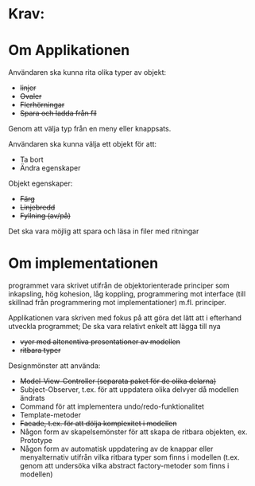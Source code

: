 # Krav:

# Om Applikationen

Användaren ska kunna rita olika typer av objekt:
* ~~linjer~~
* ~~Ovaler~~
* ~~Flerhörningar~~
* ~~Spara och ladda från fil~~

Genom att välja typ från en meny eller knappsats.

Användaren ska kunna välja ett objekt för att:
* Ta bort
* Ändra egenskaper

Objekt egenskaper:
* ~~Färg~~
* ~~Linjebredd~~
* ~~Fyllning (av/på)~~

Det ska vara möjlig att spara och läsa in filer med ritningar

# Om implementationen

programmet vara skrivet utifrån de objektorienterade principer som inkapsling, hög kohesion, låg koppling, programmering mot interface (till skillnad
från programmering mot implementationer) m.fl. principer.

Applikationen vara skriven med fokus på att göra det lätt att i efterhand utveckla programmet;
De ska vara relativt enkelt att lägga till nya 
* ~~vyer med altenentiva presentationer av modellen~~
* ~~ritbara typer~~

Designmönster att använda:
* ~~Model-View-Controller (separata paket för de olika delarna)~~
* Subject-Observer, t.ex. för att uppdatera olika delvyer då modellen ändrats
* Command för att implementera undo/redo-funktionalitet
* Template-metoder
* ~~Facade, t.ex. för att dölja komplexitet i modellen~~
* Någon form av skapelsemönster för att skapa de ritbara objekten, ex. Prototype
* Någon form av automatisk uppdatering av de knappar eller menyalternativ utifrån vilka
ritbara typer som finns i modellen (t.ex. genom att undersöka vilka abstract factory-metoder
som finns i modellen)

